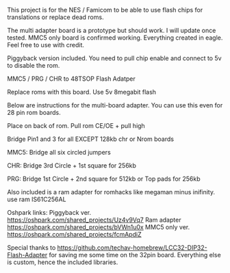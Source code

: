 This project is for the NES / Famicom to be able to use flash chips for translations or replace dead roms. 

The multi adapter board is a prototype but should work. I will update once tested. MMC5 only board is confirmed working. Everything created in eagle. Feel free to use with credit.

Piggyback version included. You need to pull chip enable and connect to 5v to disable the rom.

MMC5 / PRG / CHR to 48TSOP Flash Adatper

Replace roms with this board. Use 5v 8megabit flash

Below are instructions for the multi-board adapter. You can use this even for 28 pin rom boards.

Place on back of rom. Pull rom CE/OE + pull high 

Bridge Pin1 and 3 for all EXCEPT 128kb chr or Nrom boards

MMC5: Bridge all six circled jumpers

CHR: Bridge 3rd Circle + 1st square for 256kb

PRG: Bridge 1st Circle + 2nd square for 512kb or Top pads for 256kb


Also included is a ram adapter for romhacks like megaman minus inifinity. use ram IS61C256AL


Oshpark links: 
Piggyback ver. https://oshpark.com/shared_projects/Uz4v9Vq7
Ram adapter https://oshpark.com/shared_projects/bVWn1u0x
MMC5 only ver. https://oshpark.com/shared_projects/fcmApdiZ

Special thanks to https://github.com/techav-homebrew/LCC32-DIP32-Flash-Adapter for saving me some time on the 32pin board. Everything else is custom, hence the included libraries. 
